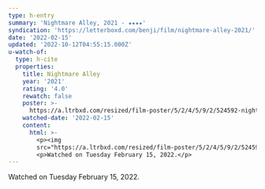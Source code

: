 ```yaml
---
type: h-entry
summary: 'Nightmare Alley, 2021 - ★★★★'
syndication: 'https://letterboxd.com/benji/film/nightmare-alley-2021/'
date: '2022-02-15'
updated: '2022-10-12T04:55:15.000Z'
u-watch-of:
  type: h-cite
  properties:
    title: Nightmare Alley
    year: '2021'
    rating: '4.0'
    rewatch: false
    poster: >-
      https://a.ltrbxd.com/resized/film-poster/5/2/4/5/9/2/524592-nightmare-alley-0-600-0-900-crop.jpg?v=778e2ed2f0
    watched-date: '2022-02-15'
    content:
      html: >-
        <p><img
        src="https://a.ltrbxd.com/resized/film-poster/5/2/4/5/9/2/524592-nightmare-alley-0-600-0-900-crop.jpg?v=778e2ed2f0"/></p>
        <p>Watched on Tuesday February 15, 2022.</p>
---
```

Watched on Tuesday February 15, 2022.
